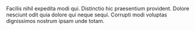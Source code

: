 Facilis nihil expedita modi qui. Distinctio hic praesentium provident. Dolore nesciunt odit quia dolore qui neque sequi. Corrupti modi voluptas dignissimos nostrum ipsam unde totam.